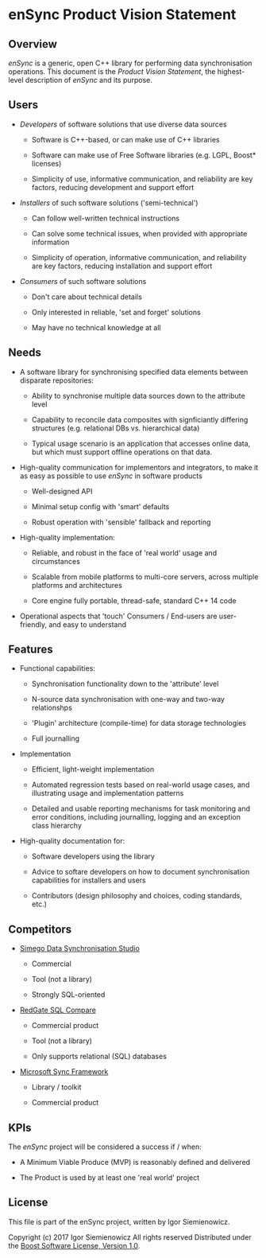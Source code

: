 # enSync Product Vision Statement

## Overview

*enSync* is a generic, open C++ library for performing data synchronisation
operations. This document is the *Product Vision Statement*, the
highest-level description of *enSync* and its purpose.

## Users

* *Developers* of software solutions that use diverse data sources

  * Software is C++-based, or can make use of C++ libraries

  * Software can make use of Free Software libraries (e.g. LGPL, Boost*
    licenses)

  * Simplicity of use, informative communication, and reliability are
    key factors, reducing development and support effort

* *Installers* of such software solutions ('semi-technical')

  * Can follow well-written technical instructions

  * Can solve some technical issues, when provided with appropriate
    information

  * Simplicity of operation, informative communication, and reliability are
    key factors, reducing installation and support effort

* *Consumers* of such software solutions

  * Don't care about technical details

  * Only interested in reliable, 'set and forget' solutions

  * May have no technical knowledge at all

## Needs

* A software library for synchronising specified data elements between
  disparate repositories:

  * Ability to synchronise multiple data sources down to the attribute level

  * Capability to reconcile data composites with signficiantly differing
    structures (e.g. relational DBs vs. hierarchical data)

  * Typical usage scenario is an application that accesses online data, but
    which must support offline operations on that data.

* High-quality communication for implementors and integrators, to make it as
  easy as possible to use *enSync* in software products

  * Well-designed API

  * Minimal setup config with 'smart' defaults

  * Robust operation with 'sensible' fallback and reporting

* High-quality implementation:

  * Reliable, and robust in the face of 'real world' usage and circumstances

  * Scalable from mobile platforms to multi-core servers, across multiple
    platforms and architectures

  * Core engine fully portable, thread-safe, standard C++ 14 code

* Operational aspects that 'touch' Consumers / End-users are user-friendly,
  and easy to understand

## Features

* Functional capabilities:

  * Synchronisation functionality down to the 'attribute' level

  * N-source data synchronisation with one-way and two-way relationshps

  * 'Plugin' architecture (compile-time) for data storage technologies

  * Full journalling

* Implementation

  * Efficient, light-weight implementation

  * Automated regression tests based on real-world usage cases, and
    illustrating usage and implementation patterns

  * Detailed and usable reporting mechanisms for task monitoring and error
    conditions, including journalling, logging and an exception class
    hierarchy

* High-quality documentation for:

  * Software developers using the library

  * Advice to softare developers on how to document synchronisation
    capabilities for installers and users

  * Contributors (design philosophy and choices, coding standards, etc.)

## Competitors

* [Simego Data Synchronisation Studio](https://www.simego.com/products/data-synchronisation-studio)

  * Commercial

  * Tool (not a library)

  * Strongly SQL-oriented

* [RedGate SQL Compare](https://www.red-gate.com/products/sql-development/sql-compare/?utm_source=bing&utm_term=%2Bdatabase%20%2Bsynchronisation&utm_campaign=BS+%7C+US+%7C+Generic+%7C+Database+Compare+%7C+BMM&utm_medium=cpc&utm_content=QKRSvERj|pcrid|6790390559|pkw|%2Bdatabase%20%2Bsynchronisation|pmt|bb|pdv|c|)

  * Commercial product

  * Tool (not a library)

  * Only supports relational (SQL) databases

* [Microsoft Sync Framework](https://msdn.microsoft.com/en-us/library/mt490616)

  * Library / toolkit

  * Commercial product

## KPIs

The *enSync* project will be considered a success if / when:

* A Minimum Viable Produce (MVP) is reasonably defined and delivered

* The Product is used by at least one 'real world' project

## License

This file is part of the enSync project, written by Igor Siemienowicz.

Copyright (c) 2017 Igor Siemienowicz All rights reserved Distributed under
the [Boost Software License, Version 1.0](http://www.boost.org/LICENSE_1_0.txt).